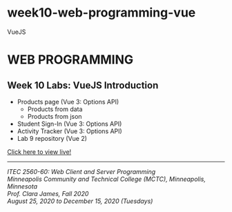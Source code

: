 # week10-web-programming-vue

VueJS

<h1>WEB PROGRAMMING</h1>

<h2>Week 10 Labs: VueJS Introduction</h2>

<ul>
  <li>Products page (Vue 3: Options API)
    <ul>
      <li>Products from data</li>
      <li>Products from json</li>
    </ul>
  </li>
  <li>Student Sign-In (Vue 3: Options API)</li>
  <li>Activity Tracker (Vue 3: Options API)</li>
  <li>Lab 9 repository (Vue 2)</li>
</ul>

<a href="https://myverdict.github.io/week10-web-programming-vue/index.html">
  Click here to view live!
</a>

<hr />

<p>
  <i>
    ITEC 2560-60: Web Client and Server Programming
    <br />
    Minneapolis Community and Technical College (MCTC), Minneapolis, Minnesota
    <br />
    Prof. Clara James, Fall 2020
    <br />
    August 25, 2020 to December 15, 2020 (Tuesdays)
  </i>
</p>

